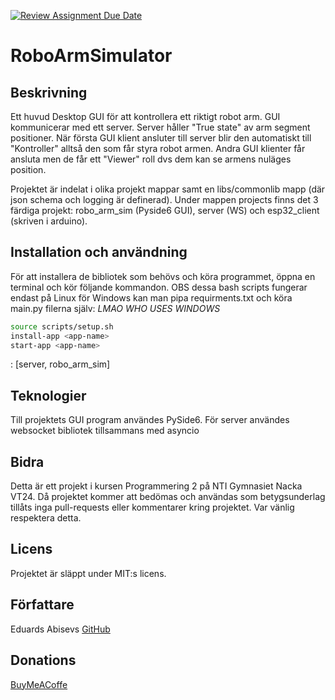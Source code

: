 [![Review Assignment Due Date](https://classroom.github.com/assets/deadline-readme-button-24ddc0f5d75046c5622901739e7c5dd533143b0c8e959d652212380cedb1ea36.svg)](https://classroom.github.com/a/hzCHf1-n)
# RoboArmSimulator 

## Beskrivning
Ett huvud Desktop GUI för att kontrollera ett riktigt robot arm. GUI
kommunicerar med ett server. Server håller "True state" av arm segment
positioner. När första GUI klient ansluter till server blir den automatiskt
till "Kontroller" alltså den som får styra robot armen. Andra GUI klienter får
ansluta men de får ett "Viewer" roll dvs dem kan se armens nuläges position.

Projektet är indelat i olika projekt mappar samt en libs/commonlib mapp (där json schema och
logging är definerad). Under mappen projects finns det 3 färdiga projekt:
robo_arm_sim (Pyside6 GUI), server (WS) och esp32_client (skriven i arduino).

## Installation och användning
För att installera de bibliotek som behövs och köra programmet, öppna en
terminal och kör följande kommandon. OBS dessa bash scripts fungerar endast på Linux
för Windows kan man pipa requirments.txt och köra main.py filerna själv:
*LMAO WHO USES WINDOWS*

```bash
source scripts/setup.sh
install-app <app-name>
start-app <app-name>
```
<app-name>: [server, robo_arm_sim]

## Teknologier
Till projektets GUI program användes PySide6. 
För server användes websocket bibliotek tillsammans med asyncio


## Bidra
Detta är ett projekt i kursen Programmering 2 på NTI Gymnasiet Nacka VT24. Då projektet kommer att bedömas och användas som betygsunderlag tillåts inga pull-requests eller kommentarer kring projektet. Var vänlig respektera detta.

## Licens

Projektet är släppt under MIT:s licens.

## Författare

Eduards Abisevs [GitHub](https://github.com/Abishevs)

## Donations
[BuyMeACoffe](hah_sike_swisha_mig)
